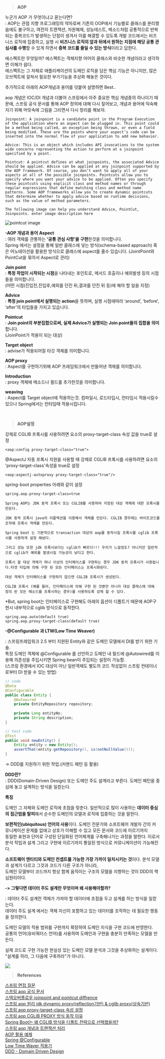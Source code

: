 
>**AOP**

누군가 AOP 가 무엇이냐고 묻는다면?  
: AOP는 관점 지향 프로그래밍의 약자로써 기존의 OOP에서 기능별로 클래스를 분리했음에도 불구하고, 여전히 트랜잭션, 자원해제, 성능테스트, 메소드처럼 공통적으로 반복되는 중복코드가 발생하는 단점이 생겨서 이를 해결할 수 있도록 개발 코드에서는 비즈니스 로직에 집중하고, 실행 시 **비즈니스 로직의 앞과 뒤에서 원하는 지점에 해당 공통 관심사를 수행**할 수 있게 하면서 **중복 코드를 줄일 수 있는 방식**이라고 답한다.   
  
에스펙트란 무엇일까? 에스펙트는 객체지향 어어의 클래스와 비슷한 개념이라고 생각하면 이해가 쉽다.  
에스펙트는 그 자체로 애플리케이션의 도메인 로직을 담은 핵심 기능은 아니지만, 많은 오브젝트에 걸쳐서 필요한 부가기능을 추상화 해놓은 것이다.  
  
추가적으로 아래의 AOP개념과 용어를 덧붙여 설명하면 Best..   

aop 개념은 IOC/DI 개념과 더불어 스프링에서 아주 중요한 핵심 개념중의 하나이기 때문에, 스프링 공식 문서를 통해 AOP 정의에 대해 다시 짚어보고, 개념과 용어에 익숙해지기 위해 머릿속에 그림을 그리면서 다시 정리를 해보자.   

```
Joinpoint: A joinpoint is a candidate point in the Program Execution of the application where an aspect can be plugged in. This point could be a method being called, an exception being thrown, or even a field being modified. These are the points where your aspect’s code can be inserted into the normal flow of your application to add new behavior.

Advice: This is an object which includes API invocations to the system wide concerns representing the action to perform at a joinpoint specified by a point.

Pointcut: A pointcut defines at what joinpoints, the associated Advice should be applied. Advice can be applied at any joinpoint supported by the AOP framework. Of course, you don’t want to apply all of your aspects at all of the possible joinpoints. Pointcuts allow you to specify where you want your advice to be applied. Often you specify these pointcuts using explicit class and method names or through regular expressions that define matching class and method name patterns. Some AOP frameworks allow you to create dynamic pointcuts that determine whether to apply advice based on runtime decisions, such as the value of method parameters.

The following image can help you understand Advice, PointCut, Joinpoints. enter image description here
```
![pointcut image](https://i.stack.imgur.com/J7Hrh.png)  



**-AOP 개념과 용어**
**Aspect**	
: 여러 객체를 관통하는 **‘공통 관심 사항’을 구현**한것을 의미합니다.  
Spring 에서는 설정을 통해 일반 클래스에 넣는 방식(schema-based approach) 혹은 어노테이션을 활용한 방식으로 클래스에 aspect를 줄수 있습니다.  (JointPoint와 PointCut을 묶어서 Aspect로 관리)  

**Join point**  
: **특정 작업이 시작되는 시점**을 나타내는 포인트로, 메서드 호출이나 예외발생 등의 시점들을 의미합니다.  
(어떤 시점(진입전,진입후,예외를 던진 뒤,결과를 던진 뒤 등)에 해야 할 일을 지정)  

**Advice**  
: **특정 join point에서 실행되는 action**을 뜻하며, 실행 시점에따라 ‘around’, ‘before’, ‘after’의 타입들을 가지고 있습니다.  

**Pointcut**	
: **Join point의 부분집합으로써, 실제 Advice가 실행되는 Join point들의 집합을 의미**합니다.  
(JoinPoint가 적용이 되는 대상)  

**Target object**	 
: advise가 적용되어질 타깃 객체를 의미합니다.  

**AOP proxy**  
: Aspect를 구현하기위해 AOP 프레임워크에서 만들어낸 객체를 의미합니다.  

**Introduction**  
: proxy 객체에 메소드나 필드를 추가한것을 의미합니다.  

**weaving**  
: Aspect를 Target object에 적용하는것. 컴파일시, 로드타입시, 런타임시 적용시킬수 있으나 Spring에서는 런타임때 적용시킵니다.  


<br/>

>**AOP설정**  

강제로 CGLIB 프록시를 사용하려면 요소의 proxy-target-class 속성 값을 true로 설정
```
<aop:config proxy-target-class="true">
```

@AspectJ 자동 프록시 지원을 사용할 때 강제로 CGLIB 프록시를 사용하려면 요소의 'proxy-target-class'속성을 true로 설정
```
<aop:aspectj-autoproxy proxy-target-class="true"/>  
```

spring-boot properties 아래와 같이 설정
```
spring.aop.proxy-target-class=true
```

```
Spring AOP는 JDK 동적 프록시 또는 CGLIB를 사용하여 지정된 대상 객체에 대한 프록시를 만든다.

JDK 동적 프록시 java의 리플렉션을 이용해서 객체를 만든다. CGLIB 경우에는 바이트코드를 조작해 프록시 객체를 만든다.

Spring boot 는 기본적으로 transaction 대상의 aop를 동작시킬 프록시를 cglib 프록시를 사용하게 설정 해놨다.

그리고 성능 또한 jdk 프록시보다는 cglib가 빠르다!!! 우리가 느낄정도? 아니지만 일반적으로 cglib가 예외를 발생시킬 가능성이 낮다고 한다.

프록시 할 대상 객체가 하나 이상의 인터페이스를 구현하는 경우 JDK 동적 프록시가 사용됩니다.타겟 타입에 의해 구현 된 모든 인터페이스는 프록시화된다.

대상 객체가 인터페이스를 구현하지 않으면 CGLIB 프록시가 생성된다.

CGLIB 프록시 (예를 들어, 인터페이스에 의해 구현 된 것뿐만 아니라 대상 클래스에 대해 정의 된 모든 메소드를 프록시하는 경우)를 사용하도록 강제 할 수 있다.
```

*But, spring boot는 인터페이스로 구현해도 아래의 옵션이 디폴트기 때문에 AOP구현시 내부적으로 cglib 방식으로 동작한다.  
```
spring.aop.auto(default true)  
spring.aop.proxy-target-class(default true)  
```

**-@Configurable 과 LTW(Low Time Weaver)**  

: 스프링프레임워크 2.5 부터 지원된 Entity와 같은 도메인 모델에서 DI를 받기 위한 기술.  
특정 도메인 객체에 @Configurable 를 선언하고 도메인 내 필드에 @Autowired를 이용해 의존성을 주입시키면 Spring bean이 주입되는 설정이 가능함.  
(스프링 환경에서 IOC 대상이 아닌 일반객체도 별도의 코드 작성없이 스프링 컨테이너로부터 DI 받을 수 있는 방법)  

```java
// code
@Data
@Configurable
public class Entity {
    @Autowired
    private EntityRepository repository;
    
    private Long entityNo;
    private String description;
}

```

```java
// test code
@Test
public void newEntity() {
    Entity entity = new Entity();
    assertThat(entity.getRepository(), is(notNullValue()));
}
```

-> DDD를 지원하기 위한 작업.(커맨드 패턴 등 활용)  

**DDD란?**  
: DDD(Domain-Driven Design) 또는 도메인 주도 설계라고 부른다. 도메인 패턴을 중심에 놓고 설계하는 방식을 일컫는다.  


**특징**  

도메인 그 자체와 도메인 로직에 초점을 맞춘다. 
일반적으로 많이 사용하는 **데이터 중심의 접근법을 탈피**해서 순수한 도메인의 모델과 로직에 집중하는 것을 말한다.  

**보편적인(ubiquitous) 언어의 사용**이다. 도메인 전문가와 소프트웨어 개발자 간의 커뮤니케이션 문제를 없애고 상호가 이해할 수 있고 모든 문서와 코드에 이르기까지   
동일한 표현과 단어로 구성된 단일화된 언어체계를 구축해나가는 과정을 말한다. 이로서 분석 작업과 설계 그리고 구현에 이르기까지 통일된 방식으로 커뮤니케이션이 가능해진다.  

**소프트웨어 엔티티와 도메인 컨셉트를 가능한 가장 가까이 일치시키는 것**이다. 분석 모델과 설계가 다르고 그것과 코드가 다른 구조가 아니라,  
도메인 모델부터 코드까지 항상 함께 움직이는 구조의 모델을 지향하는 것이 DDD의 핵심원리이다.  


**-> 그렇다면 데이터 주도 설계란 무엇이며 왜 사용해야할까?**  

: 데이터 주도 설계란 객체가 가져야 할 데이터에 초점을 두고 설계를 하는 방식을 일컫는다.  
 데이터 주도 설계 에서는 객체 자신이 포함하고 있는 데이터를 조작하는 데 필요한 행동을 정의한다.  
 
도메인 모델의 적용 범위를 구현까지 확장하여 도메인 지식을 구현 코드에 반영한다.    
공통의 언어(유비쿼터스 언어)를 사용하여 도메인과 구현을 충분히 만족하는 모델을 만든다.  

실제 코드로 구현 가능한 현실성 있는 도메인 모델 분석과 그것을 추상화하는 설계이다.  
"설계를 하라, 그 다음에 구축하라"가 아니다.  

<img src="https://incheol-jung.gitbook.io/~/files/v0/b/gitbook-28427.appspot.com/o/assets%2F-M5HOStxvx-Jr0fqZhyW%2F-MHWSTuKJu8Xj7tn1c0d%2F-MHX2NdDAbuPhvW84apt%2F222.jpg?alt=media&token=56305310-d8ef-4748-ba03-81c002893cad" />


<br/>

>**References**  

[스프링 면접 질문](https://kim6394.tistory.com/161)  
[스프링 aop 공식 문서](https://docs.spring.io/spring-framework/docs/current/reference/html/core.html#aop)  
[스택오버플로우 joinpoint and pointcut diffrence](https://stackoverflow.com/questions/15447397/spring-aop-whats-the-difference-between-joinpoint-and-pointcut)  
[스프링 aop 원리 jdk dynamic proxy(reflection기반) & cglib proxy(상속기반)](https://huisam.tistory.com/entry/springAOP)   
[스프링 aop proxy-target-class 속성 설정](https://seungwoo0429.tistory.com/26)  
[스프링 aop CGLIB PROXY 방식 동작 이유](https://multifrontgarden.tistory.com/282)  
[Spring Boot는 왜 CGLIB 방식을 디폴트 전략으로 선택했을까?](http://wonwoo.ml/index.php/post/1708)  
[스프링 aop 개념과 트랜잭션 처리](https://goodncuteman.tistory.com/25)  
[AOP 활용 예제](https://chinggin.tistory.com/516)  
[Spring @Configurable](https://github.com/redutan/spring-configurable)  
[Low Time Waver 적용기](https://jehuipark.github.io/java/generic-object-di-try-with-spring)  
[DDD - Domain Driven Design](https://incheol-jung.gitbook.io/docs/q-and-a/architecture/ddd)  

